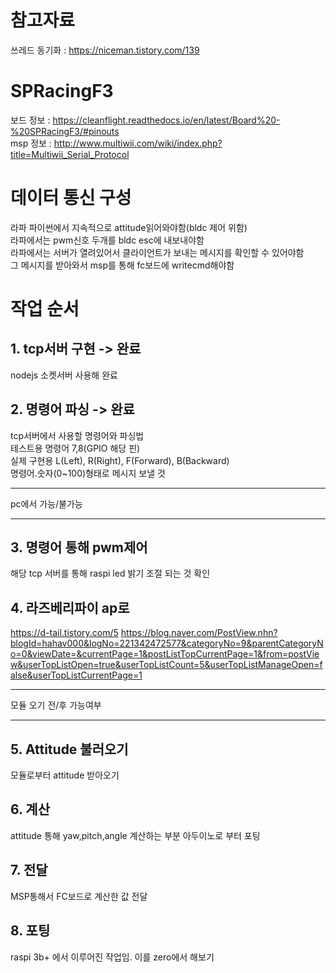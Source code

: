 # 참고자료
쓰레드 동기화 : https://niceman.tistory.com/139
# SPRacingF3
보드 정보 : https://cleanflight.readthedocs.io/en/latest/Board%20-%20SPRacingF3/#pinouts  
msp 정보 : http://www.multiwii.com/wiki/index.php?title=Multiwii_Serial_Protocol

# 데이터 통신 구성
라파 파이썬에서 지속적으로 attitude읽어와야함(bldc 제어 위함)  
라파에서는 pwm신호 두개를  bldc esc에 내보내야함  
라파에서는 서버가 열려있어서 클라이언트가 보내는 메시지를 확인할 수 있어야함  
그 메시지를 받아와서 msp를 통해 fc보드에 writecmd해야함

# 작업 순서

## 1. tcp서버 구현 -> 완료
nodejs 소켓서버 사용해 완료
## 2. 명령어 파싱 -> 완료
tcp서버에서 사용할 명령어와 파싱법  
테스트용 명령어 7,8(GPIO 해당 핀)  
실제 구현용 L(Left), R(Right), F(Forward), B(Backward)  
명령어.숫자(0~100)형태로 메시지 보낼 것  
***
pc에서 가능/불가능
***
## 3. 명령어 통해 pwm제어
해당 tcp 서버를 통해 raspi led 밝기 조절 되는 것 확인
## 4. 라즈베리파이 ap로
https://d-tail.tistory.com/5
https://blog.naver.com/PostView.nhn?blogId=hahav000&logNo=221342472577&categoryNo=9&parentCategoryNo=0&viewDate=&currentPage=1&postListTopCurrentPage=1&from=postView&userTopListOpen=true&userTopListCount=5&userTopListManageOpen=false&userTopListCurrentPage=1

***
모듈 오기 전/후 가능여부
***
## 5. Attitude 불러오기
모듈로부터 attitude 받아오기
## 6. 계산
attitude 통해 yaw,pitch,angle 계산하는 부분 아두이노로 부터 포팅
## 7. 전달
MSP통해서 FC보드로 계산한 값 전달
## 8. 포팅
raspi 3b+ 에서 이루어진 작업임. 이를 zero에서 해보기

